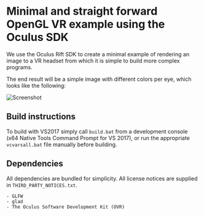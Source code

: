 # Minimal and straight forward OpenGL VR example using the Oculus SDK

We use the Oculus Rift SDK to create a minimal example of rendering an image to a VR headset from which it is simple to build more complex programs.

The end result will be a simple image with different colors per eye, which looks like the following:

![Screenshot](https://i.imgur.com/Q9i0yyA.png)


## Build instructions
To build with VS2017 simply call `build.bat` from a development console (x64 Native Tools Command Prompt for VS 2017), or run the appropriate `vcvarsall.bat` file manually before building. 


## Dependencies
All dependencies are bundled for simplicity. All license notices are supplied in `THIRD_PARTY_NOTICES.txt`. 

	- GLFW 
	- glad
	- The Oculus Software Development Kit (OVR)
